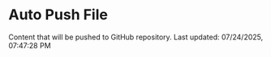 # Auto Push File

Content that will be pushed to GitHub repository.
Last updated: 07/24/2025, 07:47:28 PM